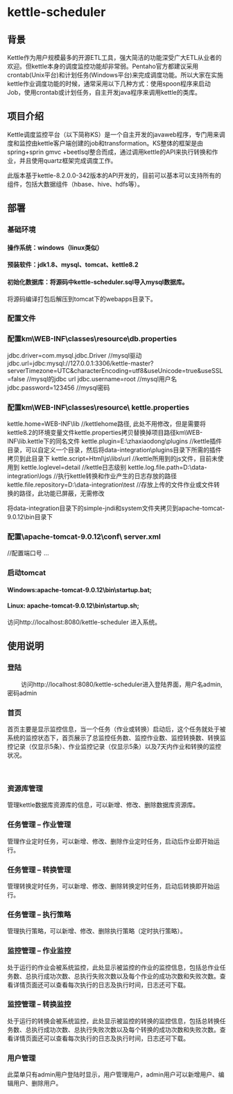 # kettle-scheduler
## 背景
Kettle作为用户规模最多的开源ETL工具，强大简洁的功能深受广大ETL从业者的欢迎。但kettle本身的调度监控功能却非常弱。Pentaho官方都建议采用crontab(Unix平台)和计划任务(Windows平台)来完成调度功能。所以大家在实施kettle作业调度功能的时候，通常采用以下几种方式：使用spoon程序来启动Job，使用crontab或计划任务，自主开发java程序来调用kettle的类库。

## 项目介绍
Kettle调度监控平台（以下简称KS）是一个自主开发的javaweb程序，专门用来调度和监控由kettle客户端创建的job和transformation。KS整体的框架是由spring+sprin gmvc +beetlsql整合而成，通过调用kettle的API来执行转换和作业，并且使用quartz框架完成调度工作。

此版本基于kettle-8.2.0.0-342版本的API开发的，目前可以基本可以支持所有的组件，包括大数据组件（hbase、hive、hdfs等）。

## 部署
### 基础环境
#### 操作系统：windows（linux类似）
#### 预装软件：jdk1.8、mysql、tomcat、kettle8.2
#### 初始化数据库：将源码中kettle-scheduler.sql导入mysql数据库。


将源码编译打包后解压到tomcat下的webapps目录下。

### 配置文件
### 配置km\WEB-INF\classes\resource\db.properties
jdbc.driver=com.mysql.jdbc.Driver   //mysql驱动
jdbc.url=jdbc:mysql://127.0.0.1:3306/kettle-master?serverTimezone=UTC&characterEncoding=utf8&useUnicode=true&useSSL=false   //mysql的jdbc url
jdbc.username=root  //mysql用户名
jdbc.password=123456   //mysql密码


### 配置km\WEB-INF\classes\resource\ kettle.properties
kettle.home=WEB-INF\\lib   //kettlehome路径, 此处不用修改，但是需要将kettle8.2的环境变量文件kettle.properties拷贝替换掉项目路径km\WEB-INF\lib\.kettle下的同名文件
kettle.plugin=E:\\zhaxiaodong\\plugins   //kettle插件目录，可以自定义一个目录，然后将data-integration\plugins目录下所需的插件拷贝到此目录下
kettle.script=Html\\js\\libs\\url   //kettle所用到的js文件，目前未使用到
kettle.loglevel=detail      //kettle日志级别
kettle.log.file.path=D:\\data-integration\\logs  //执行kettle转换和作业产生的日志存放的路径
kettle.file.repository=D:\\data-integration\\test   //存放上传的文件作业或文件转换的路径，此功能已屏蔽，无需修改



将data-integration目录下的simple-jndi和system文件夹拷贝到apache-tomcat-9.0.12\bin目录下
### 配置\apache-tomcat-9.0.12\conf\ server.xml
<Connector port="8080" protocol="HTTP/1.1" connectionTimeout="20000" redirectPort="8443" />    //配置端口号
<Host name="localhost"  appBase="webapps" unpackWARs="true" autoDeploy="true">
<Context path="/km" docBase="/km"  reloadable ="true" debug="0" privileged="true"> </Context> 
… 
</Host>

### 启动tomcat
#### Windows:apache-tomcat-9.0.12\bin\startup.bat;
#### Linux: apache-tomcat-9.0.12\bin\startup.sh;
访问http://localhost:8080/kettle-scheduler 进入系统。


## 使用说明
### 登陆
        访问http://localhost:8080/kettle-scheduler进入登陆界面，用户名admin,密码admin




### 首页
首页主要是显示监控信息，当一个任务（作业或转换）启动后，这个任务就处于被系统的监控状态下，首页展示了总监控任务数、监控作业数、监控转换数、转换监控记录（仅显示5条）、作业监控记录（仅显示5条）以及7天内作业和转换的监控状况。

 

### 资源库管理
管理kettle数据库资源库的信息，可以新增、修改、删除数据库资源库。



### 任务管理 – 作业管理
管理作业定时任务，可以新增、修改、删除作业定时任务，启动后作业即开始运行。



### 任务管理 – 转换管理
管理转换定时任务，可以新增、修改、删除转换定时任务，启动后转换即开始运行。



### 任务管理 – 执行策略
管理执行策略，可以新增、修改、删除执行策略（定时执行策略）。



### 监控管理 – 作业监控
处于运行的作业会被系统监控，此处显示被监控的作业的监控信息，包括总作业任务数、总执行成功次数、总执行失败次数以及每个作业的成功次数和失败次数。查看详情页面还可以查看每次执行的日志及执行时间，日志还可下载。



### 监控管理 – 转换监控
处于运行的转换会被系统监控，此处显示被监控的转换的监控信息，包括总转换任务数、总执行成功次数、总执行失败次数以及每个转换的成功次数和失败次数。查看详情页面还可以查看每次执行的日志及执行时间，日志还可下载。



### 用户管理
此菜单只有admin用户登陆时显示，用户管理用户，admin用户可以新增用户、编辑用户、删除用户。

